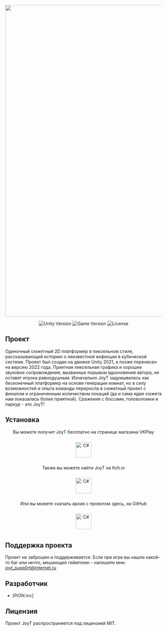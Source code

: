 <p align="center">
      <img src='https://github.com/PiRaMiDeON/JoyT/blob/main/GitHub.gif' width=1000>
</p>

<p align="center">
    <img src="https://img.shields.io/badge/Engine-2021-blueviolet" alt="Unity Version">
    <img src="https://img.shields.io/badge/Version-2.2-blue" alt="Game Version">
    <img src="https://img.shields.io/badge/License-MIT-success" alt="License">
</p>

## Проект

Одиночный сюжетный 2D платформер в пиксельном стиле, рассказывающий историю о неизвестной инфекции в кубической системе. Проект был создан на движке Unity 2021, а позже перенесен на версию 2022 года. Приятная пиксельная графика и хорошее звуковое сопровождение, вызванные порывом вдохновения автора, не оставят игрока равнодушным. Изначально JoyT задумывалась как бесконечный платформер на основе генерации комнат, но в силу возможностей и опыта команды переросла в сюжетный проект с финалом и ограниченным количеством локаций (да и сама идея сюжета нам показалась более приятной). Сражения с боссами, головоломки и паркур - это JoyT!

## Установка

<p align="center"> Вы можете получит JoyT бесплатно на странице магазина VKPlay
      <p align="center">
<a href="https://vkplay.ru/play/game/joyt/" target="_blank"><img style="margin: 10px" 
src="https://corp.vkcdn.ru/media/images/VKP_ninja_1_pkB5bD2.png" alt="C#" height="50" /></a>
</p>

<p align="center"> Также вы можете найти JoyT на Itch.io
      <p align="center">
<a href="https://piramideon.itch.io/joyt" target="_blank"><img style="margin: 10px" 
src="https://samirgeorgy.files.wordpress.com/2020/01/itchio-textless-icon.png" alt="C#" height="50" /></a>
</p>

<p align="center"> Или вы можете скачать архив с проектом здесь, на GitHub
      <p align="center">
<a href="https://github.com/PiRaMiDeON/JoyT" target="_blank"><img style="margin: 10px" 
src="https://cdn.wikimg.net/en/splatoonwiki/images/thumb/8/88/GitHub_Icon.svg/1200px-GitHub_Icon.svg.png" alt="C#" height="50" /></a>
</p>

## Поддержка проекта

Проект не заброшен и поддерживается. Если при игре вы нашли какой-то баг или нечто, мешающее геймплею - напишите мне:
joyt_supp0rt@internet.ru

## Разработчик

- [PiON.inc]

## Лицензия

Проект JoyT распространяется под лицензией MIT.
